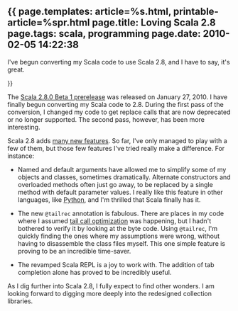 {{
page.templates: article=%s.html, printable-article=%spr.html
page.title: Loving Scala 2.8
page.tags: scala, programming
page.date: 2010-02-05 14:22:38
---
I've begun converting my Scala code to use Scala 2.8, and I have to
say, it's great.





}}

The
[Scala 2.8.0 Beta 1 prerelease][]
was released on January 27, 2010. I have finally begun converting
my Scala code to 2.8. During the first pass of the conversion, I
changed my code to get replace calls that are now deprecated or no
longer supported. The second pass, however, has been more
interesting.

Scala 2.8 adds
[many new features][]. So far,
I've only managed to play with a few of them, but those few
features I've tried really make a difference. For instance:

-   Named and default arguments have allowed me to simplify some of
    my objects and classes, sometimes dramatically. Alternate
    constructors and overloaded methods often just go away, to be
    replaced by a single method with default parameter values. I really
    like this feature in other languages, like
    [Python][], and I'm thrilled that Scala
    finally has it.

-   The new `@tailrec` annotation is fabulous. There are places in
    my code where I assumed
    [tail call optimization][]
    was happening, but I hadn't bothered to verify it by looking at the
    byte code. Using `@tailrec`, I'm quickly finding the ones where my
    assumptions were wrong, without having to disassemble the class
    files myself. This one simple feature is proving to be an
    incredible time-saver.

-   The revamped Scala REPL is a joy to work with. The addition of
    tab completion alone has proved to be incredibly useful.


As I dig further into Scala 2.8, I fully expect to find other
wonders. I am looking forward to digging more deeply into the
redesigned collection libraries.




[Scala 2.8.0 Beta 1 prerelease]: http://www.scala-lang.org/downloads
[many new features]: http://www.scala-lang.org/node/1564
[Python]: http://www.python.org/
[tail call optimization]: http://c2.com/cgi/wiki?TailCallOptimization
